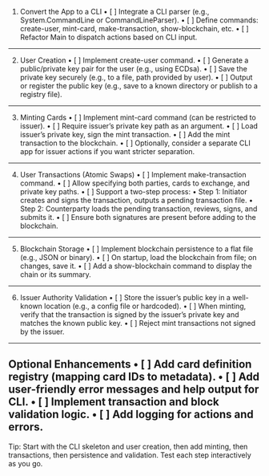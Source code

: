 1. Convert the App to a CLI
•	[ ] Integrate a CLI parser (e.g., System.CommandLine or CommandLineParser).
•	[ ] Define commands: create-user, mint-card, make-transaction, show-blockchain, etc.
•	[ ] Refactor Main to dispatch actions based on CLI input.
---
2. User Creation
•	[ ] Implement create-user command.
•	[ ] Generate a public/private key pair for the user (e.g., using ECDsa).
•	[ ] Save the private key securely (e.g., to a file, path provided by user).
•	[ ] Output or register the public key (e.g., save to a known directory or publish to a registry file).
---
3. Minting Cards
•	[ ] Implement mint-card command (can be restricted to issuer).
•	[ ] Require issuer’s private key path as an argument.
•	[ ] Load issuer’s private key, sign the mint transaction.
•	[ ] Add the mint transaction to the blockchain.
•	[ ] Optionally, consider a separate CLI app for issuer actions if you want stricter separation.
---
4. User Transactions (Atomic Swaps)
•	[ ] Implement make-transaction command.
•	[ ] Allow specifying both parties, cards to exchange, and private key paths.
•	[ ] Support a two-step process:
•	Step 1: Initiator creates and signs the transaction, outputs a pending transaction file.
•	Step 2: Counterparty loads the pending transaction, reviews, signs, and submits it.
•	[ ] Ensure both signatures are present before adding to the blockchain.
---
5. Blockchain Storage
•	[ ] Implement blockchain persistence to a flat file (e.g., JSON or binary).
•	[ ] On startup, load the blockchain from file; on changes, save it.
•	[ ] Add a show-blockchain command to display the chain or its summary.
---
6. Issuer Authority Validation
•	[ ] Store the issuer’s public key in a well-known location (e.g., a config file or hardcoded).
•	[ ] When minting, verify that the transaction is signed by the issuer’s private key and matches the known public key.
•	[ ] Reject mint transactions not signed by the issuer.
---
Optional Enhancements
•	[ ] Add card definition registry (mapping card IDs to metadata).
•	[ ] Add user-friendly error messages and help output for CLI.
•	[ ] Implement transaction and block validation logic.
•	[ ] Add logging for actions and errors.
---
Tip:
Start with the CLI skeleton and user creation, then add minting, then transactions, then persistence and validation. Test each step interactively as you go.